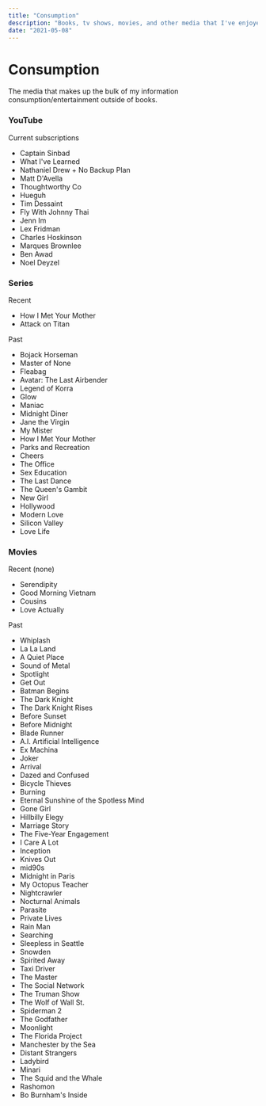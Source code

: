 ```yaml
---
title: "Consumption"
description: "Books, tv shows, movies, and other media that I've enjoyed."
date: "2021-05-08"
---
```


# Consumption

The media that makes up the bulk of my information consumption/entertainment outside of books.

### YouTube

Current subscriptions
- Captain Sinbad
- What I've Learned
- Nathaniel Drew + No Backup Plan
- Matt D'Avella
- Thoughtworthy Co
- Hueguh
- Tim Dessaint
- Fly With Johnny Thai
- Jenn Im
- Lex Fridman
- Charles Hoskinson
- Marques Brownlee
- Ben Awad
- Noel Deyzel

### Series

Recent
- How I Met Your Mother
- Attack on Titan

Past
- Bojack Horseman
- Master of None
- Fleabag
- Avatar: The Last Airbender
- Legend of Korra
- Glow
- Maniac
- Midnight Diner
- Jane the Virgin
- My Mister
- How I Met Your Mother
- Parks and Recreation
- Cheers
- The Office
- Sex Education
- The Last Dance
- The Queen's Gambit
- New Girl
- Hollywood
- Modern Love
- Silicon Valley
- Love Life

### Movies

Recent (none)
- Serendipity
- Good Morning Vietnam
- Cousins
- Love Actually

Past
- Whiplash
- La La Land
- A Quiet Place
- Sound of Metal
- Spotlight
- Get Out
- Batman Begins
- The Dark Knight
- The Dark Knight Rises
- Before Sunset
- Before Midnight
- Blade Runner
- A.I. Artificial Intelligence
- Ex Machina
- Joker
- Arrival
- Dazed and Confused
- Bicycle Thieves
- Burning
- Eternal Sunshine of the Spotless Mind
- Gone Girl
- Hillbilly Elegy
- Marriage Story
- The Five-Year Engagement
- I Care A Lot
- Inception
- Knives Out
- mid90s
- Midnight in Paris
- My Octopus Teacher
- Nightcrawler
- Nocturnal Animals
- Parasite
- Private Lives
- Rain Man
- Searching
- Sleepless in Seattle
- Snowden
- Spirited Away
- Taxi Driver
- The Master
- The Social Network
- The Truman Show
- The Wolf of Wall St.
- Spiderman 2
- The Godfather
- Moonlight
- The Florida Project
- Manchester by the Sea
- Distant Strangers
- Ladybird
- Minari
- The Squid and the Whale
- Rashomon
- Bo Burnham's Inside